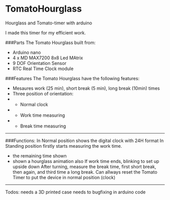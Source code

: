 # TomatoHourglass
Hourglass and Tomato-timer with arduino


I made this timer for my efficient work.

###Parts
The Tomato Hourglass built from:
* Arduino nano
* 4 x MD MAX7200 8x8 Led MAtrix
* 9 DOF Orientation Sensor
* RTC Real Time Clock module

###Features
The Tomato Hourglass have the following features:
* Mesaures work (25 min), short break (5 min), long break (10min) times
* Three position of orientation:
* * Normal clock 
* * Work time measuring
* * Break time measuring

-----
###Functions:
In Normal position shows the digital clock with 24H format
In Standing position firstly starts measuring the work time. 
* the remaining time shown
* shown a hourglass animation also
If work time ends, blinking to set up upside down
After turning, measure the break time, first short break, then again, and third time a long break.
Can allways reset the Tomato Timer to put the device in normal position (clock)

----
Todos:
needs a 3D printed case
needs to bugfixing in arduino code
